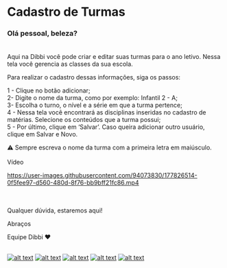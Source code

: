 # Cadastro de Turmas
### Olá pessoal, beleza? <br><br>

Aqui na Dibbi você pode criar e editar suas turmas para o ano letivo. Nessa tela você gerencia as classes da sua escola.

Para realizar o cadastro dessas informações, siga os passos:

1 - Clique no botão adicionar; <br>
2- Digite o nome da turma, como por exemplo: Infantil 2 - A;<br>
3- Escolha o turno, o nível e a série em que a turma pertence;<br>
4 - Nessa tela você encontrará as disciplinas inseridas no cadastro de matérias. Selecione os conteúdos que a turma possui;<br>
5 -  Por último, clique em ‘Salvar’. Caso queira adicionar outro usuário, clique em Salvar e Novo.

:warning: Sempre escreva o nome da turma com a primeira letra em maiúsculo.
<br><br>
Vídeo

https://user-images.githubusercontent.com/94073830/177826514-0f5fee97-d560-480d-8f76-bb9bff21fc86.mp4

<br><br>
Qualquer dúvida, estaremos aqui!

Abraços

Equipe Dibbi :heart: <br><br>

[![alt text][1.1]][1] 
[![alt text][2.1]][2] 
[![alt text][3.1]][3]
[![alt text][4.1]][4]
[![alt text][5.1]][5]

[1.1]: https://orendevelopers.com.br/basedibbi/docsfacebook1.png (Siga nosso Instagram)   
[2.1]: https://orendevelopers.com.br/basedibbi/docsinsta.png (Curta nossa Fanpage) 
[3.1]: https://orendevelopers.com.br/basedibbi/websitedocs1.png (Acesse nosso site)  
[4.1]: https://orendevelopers.com.br/basedibbi/linkedindocs.png (Acompanhe nosso Linkedin)
[5.1]: https://orendevelopers.com.br/basedibbi/whatsappdocs.png (Fale pelo Whatsapp)

[1]: https://www.facebook.com/dibbi.plataforma
[2]: https://www.instagram.com/dibbi.plataforma/
[3]: https://dibbi.com.br/
[4]: https://www.linkedin.com/company/dibbi-plataforma
[5]: https://api.whatsapp.com/send?phone=5585991077098&text=Ol%C3%A1,%20estou%20vindo%20do%20site%20e%20gostaria%20de%20mais%20informa%C3%A7%C3%B5es%20sobre%20a%20Dibbi
